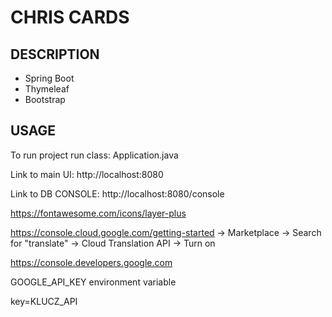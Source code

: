 CHRIS CARDS
===========


DESCRIPTION
-----------

- Spring Boot
- Thymeleaf
- Bootstrap
  

USAGE
-----

To run project run class: 
Application.java

Link to main UI:
http://localhost:8080

Link to DB CONSOLE:
http://localhost:8080/console

https://fontawesome.com/icons/layer-plus

https://console.cloud.google.com/getting-started -> Marketplace -> Search for "translate" -> Cloud Translation API -> Turn on

https://console.developers.google.com

GOOGLE_API_KEY environment variable

key=KLUCZ_API